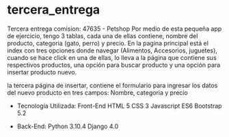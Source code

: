 # tercera_entrega
Tercera entrega comision: 47635 - Petshop
Por medio de esta pequeña app de ejercicio, tengo 3 tablas, cada una de ellas contiene, nombre del producto, categoria (gato, perro) y precio.
En la pagina principal está el index con tres opciones donde navegar (Alimentos, Accesorios, juguetes), cuando se hace click en una de ellas, lo lleva
a la página que contiene sus respectivos productos, una opción para buscar producto y una opción para insertar producto nuevo.

la tercera página de insertar, contiene el formulario para ingresar los datos del nuevo producto en tres campos: Nombre, categoria y precio


- Tecnología Utilizada:
Front-End
HTML 5
CSS 3
Javascript ES6
Bootstrap 5.2

- Back-End:
Python 3.10.4
Django 4.0
